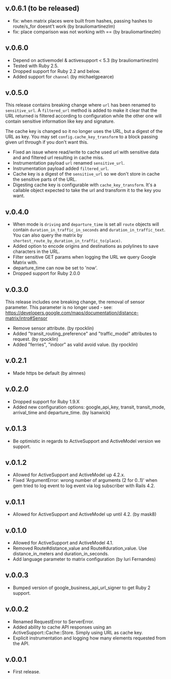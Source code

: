 ## v.0.6.1 (to be released)

* fix: when matrix places were built from hashes, passing hashes to route/s_for doesnt't work (by brauliomartinezlm)
* fix: place comparison was not working with == (by brauliomartinezlm)

## v.0.6.0

* Depend on activemodel & activesupport < 5.3 (by brauliomartinezlm)
* Tested with Ruby 2.5.
* Dropped support for Ruby 2.2 and below.
* Added support for `channel` (by michaelgpearce)

## v.0.5.0

This release contains breaking change where `url` has been renamed to
`sensitive_url`. A `filtered_url` method is added to make it clear that
the URL returned is filtered according to configuration while the other one
will contain sensitive information like key and signature.

The cache key is changed so it no longer uses the URL, but a digest of the URL
as key. You may set `config.cache_key_transform` to a block passing given url
through if you don't want this.

* Fixed an issue where read/write to cache used url with sensitive data and
  and filtered url resulting in cache miss.
* Instrumentation payload `url` renamed `sensitive_url`.
* Instrumentation payload added `filtered_url`.
* Cache key is a digest of the `sensitive_url` so we don't store in cache the
  sensitive parts of the URL.
* Digesting cache key is configurable with `cache_key_transform`. It's a callable
  object expected to take the url and transform it to the key you want.

## v.0.4.0
* When mode is `driving` and `departure_time` is set all `route` objects will contain
  `duration_in_traffic_in_seconds` and `duration_in_traffic_text`.
  You can also query the matrix by `shortest_route_by_duration_in_traffic_to(place)`.
* Added option to encode origins and destinations as polylines to save characters in the URL.
* Filter sensitive GET params when logging the URL we query Google Matrix with.
* departure_time can now be set to 'now'.
* Dropped support for Ruby 2.0.0

## v.0.3.0
This release includes one breaking change, the removal of sensor parameter.
This parameter is no longer used - see:
https://developers.google.com/maps/documentation/distance-matrix/intro#Sensor

* Remove sensor attribute. (by rpocklin)
* Added "transit_routing_preference" and "traffic_model" attributes to request. (by rpocklin)
* Added "ferries", "indoor" as valid avoid value. (by rpocklin)

## v.0.2.1
* Made https be default (by almnes)

## v.0.2.0
* Dropped support for Ruby 1.9.X
* Added new configuration options: google_api_key,
  transit, transit_mode, arrival_time and departure_time. (by lsanwick)


## v.0.1.3
* Be optimistic in regards to ActiveSupport and ActiveModel version we support.

## v.0.1.2
* Allowed for ActiveSupport and ActiveModel up 4.2.x.
* Fixed 'ArgumentError: wrong number of arguments (2 for 0..1)' when gem tried to log event to
  log event via log subscriber with Rails 4.2.

## v.0.1.1
* Allowed for ActiveSupport and ActiveModel up until 4.2. (by mask8)

## v.0.1.0
* Allowed for ActiveSupport and ActiveModel 4.1.
* Removed Route#distance_value and Route#duration_value. Use distance_in_meters and duration_in_seconds.
* Add language parameter to matrix configuration (by Iuri Fernandes)


## v.0.0.3
* Bumped version of google_business_api_url_signer to get Ruby 2 support.

## v.0.0.2

* Renamed RequestError to ServerError.
* Added ability to cache API responses using an ActiveSupport::Cache::Store. Simply using URL as cache key.
* Explicit instrumentation and logging how many elements requested from the API.


## v.0.0.1

* First release.
